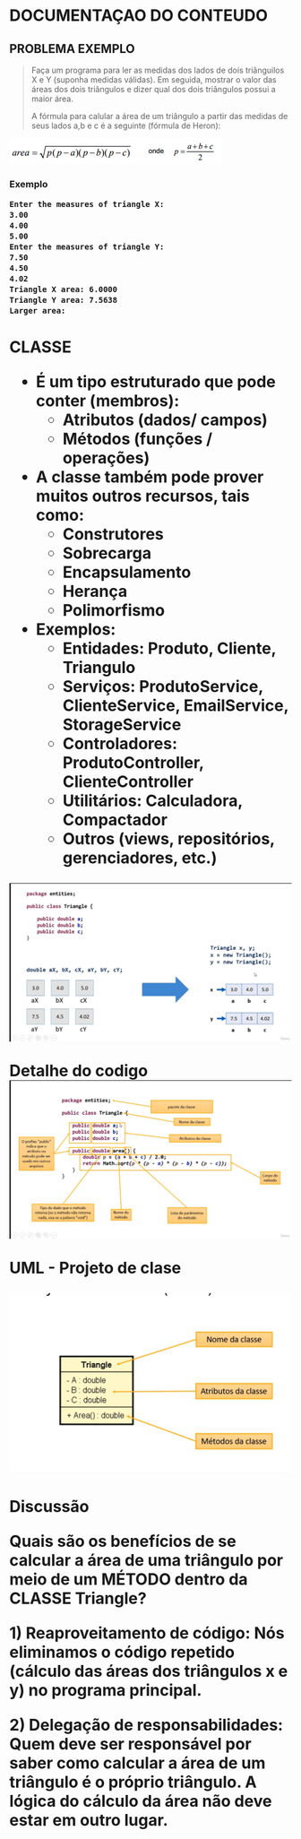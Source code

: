 <h1>DOCUMENTAÇAO DO CONTEUDO</h1>

## PROBLEMA EXEMPLO

> Faça um programa para ler as medidas dos lados de dois triânguilos X e Y (suponha medidas válidas). Em seguida, mostrar o valor das áreas dos dois triângulos e dizer qual dos dois triângulos possui a maior área.
>
> A fórmula para calular a área de um triângulo a partir das medidas de seus lados a,b e c é a seguinte (fórmula de Heron):

![1688649617063](image/doc/1688649617063.png)

<h3>Exemplo

```
Enter the measures of triangle X:
3.00
4.00
5.00
Enter the measures of triangle Y:
7.50
4.50
4.02
Triangle X area: 6.0000
Triangle Y area: 7.5638
Larger area:
```

<h1>CLASSE

* É um tipo estruturado que pode conter (membros):
  * Atributos (dados/ campos)
  * Métodos (funções / operações)
* A classe também pode prover muitos outros recursos, tais como:
  * Construtores
  * Sobrecarga
  * Encapsulamento
  * Herança
  * Polimorfismo
* Exemplos:
  * Entidades: Produto, Cliente, Triangulo
  * Serviços: ProdutoService, ClienteService, EmailService, StorageService
  * Controladores: ProdutoController, ClienteController
  * Utilitários: Calculadora, Compactador
  * Outros (views, repositórios, gerenciadores, etc.)

![1688652289252](image/doc/1688652289252.png)

Detalhe do codigo![1688660111372](image/doc/1688660111372.png)


UML - Projeto de clase

![1688665062127](image/doc/1688665062127.png)

<h1>Discussão


Quais são os benefícios de se calcular a área de uma triângulo por meio de um MÉTODO dentro da CLASSE Triangle?

**1) Reaproveitamento de código:** Nós eliminamos o código repetido (cálculo das áreas dos triângulos x e y) no programa principal.

**2) Delegação de responsabilidades:** Quem deve ser responsável por saber como calcular a área de um triângulo é o próprio triângulo. A lógica do cálculo da área não deve estar em outro lugar.
